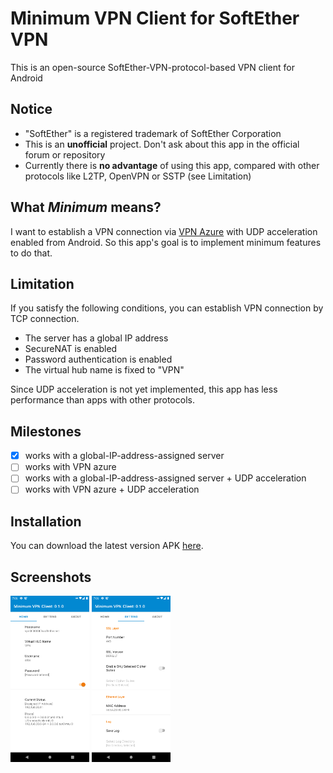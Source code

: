 # Minimum VPN Client for SoftEther VPN
This is an open-source SoftEther-VPN-protocol-based VPN client for Android

## Notice
* "SoftEther" is a registered trademark of SoftEther Corporation
* This is an **unofficial** project. Don't ask about this app in the official forum or repository
* Currently there is **no advantage** of using this app, compared with other protocols like L2TP, OpenVPN or SSTP (see Limitation)

## What *Minimum* means?
I want to establish a VPN connection via [VPN Azure](http://www.vpnazure.net/en/)
with UDP acceleration enabled from Android. So this app's goal is to implement minimum features to do that.

## Limitation
If you satisfy the following conditions, you can establish VPN connection by TCP connection.
* The server has a global IP address
* SecureNAT is enabled
* Password authentication is enabled
* The virtual hub name is fixed to "VPN"

Since UDP acceleration is not yet implemented, this app has less performance than apps with other protocols.

## Milestones
- [x] works with a global-IP-address-assigned server
- [ ] works with VPN azure
- [ ] works with a global-IP-address-assigned server + UDP acceleration
- [ ] works with VPN azure + UDP acceleration

## Installation
You can download the latest version APK
[here](https://github.com/kittoku/Minimum-VPN-Client-for-SoftEther-VPN/releases/download/v0.1.0/mvc-0.1.0.apk).

## Screenshots
<img src="images/example_home.png" width=25%>
<img src="images/example_setting.png" width=25%>
